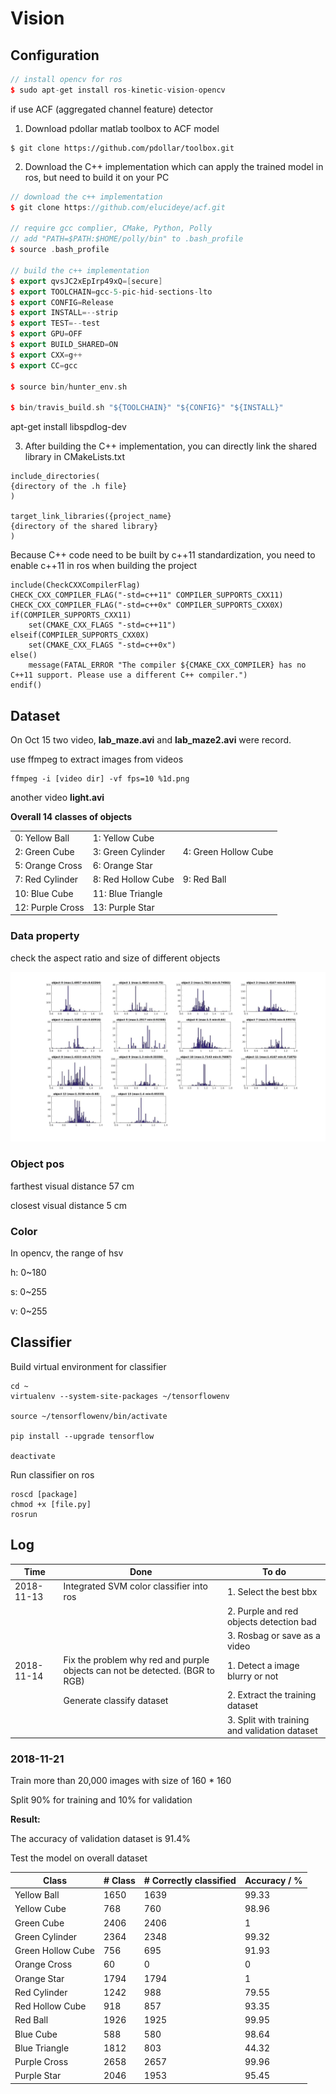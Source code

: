 # Vision

## Configuration

```c++
// install opencv for ros
$ sudo apt-get install ros-kinetic-vision-opencv
```

 if use ACF (aggregated channel feature) detector

1. Download pdollar matlab toolbox to ACF model

```
$ git clone https://github.com/pdollar/toolbox.git
```

2. Download the C++ implementation which can apply the trained model in ros, but need to build it on your PC

```c++
// download the c++ implementation
$ git clone https://github.com/elucideye/acf.git

// require gcc complier, CMake, Python, Polly
// add "PATH=$PATH:$HOME/polly/bin" to .bash_profile
$ source .bash_profile

// build the c++ implementation
$ export qvsJC2xEpIrp49xQ=[secure]
$ export TOOLCHAIN=gcc-5-pic-hid-sections-lto
$ export CONFIG=Release
$ export INSTALL=--strip
$ export TEST=--test
$ export GPU=OFF
$ export BUILD_SHARED=ON
$ export CXX=g++
$ export CC=gcc

$ source bin/hunter_env.sh

$ bin/travis_build.sh "${TOOLCHAIN}" "${CONFIG}" "${INSTALL}"
```

apt-get install libspdlog-dev


3. After building the C++ implementation, you can directly link the shared library in CMakeLists.txt

```
include_directories(
{directory of the .h file}
)

target_link_libraries({project_name}
{directory of the shared library}
)
```

Because C++ code need to be built by c++11 standardization, you need to enable c++11 in ros when building the project

```
include(CheckCXXCompilerFlag)
CHECK_CXX_COMPILER_FLAG("-std=c++11" COMPILER_SUPPORTS_CXX11)
CHECK_CXX_COMPILER_FLAG("-std=c++0x" COMPILER_SUPPORTS_CXX0X)
if(COMPILER_SUPPORTS_CXX11)
    set(CMAKE_CXX_FLAGS "-std=c++11")
elseif(COMPILER_SUPPORTS_CXX0X)
    set(CMAKE_CXX_FLAGS "-std=c++0x")
else()
    message(FATAL_ERROR "The compiler ${CMAKE_CXX_COMPILER} has no C++11 support. Please use a different C++ compiler.")
endif()
```



## Dataset

On Oct 15 two video, **lab_maze.avi** and **lab_maze2.avi** were record.

use ffmpeg to extract images from videos

```
ffmpeg -i [video dir] -vf fps=10 %1d.png
```

another video **light.avi**

**Overall 14 classes of objects**

|                  |                    |                      |
| ---------------- | ------------------ | -------------------- |
| 0: Yellow Ball   | 1: Yellow Cube     |                      |
| 2: Green Cube    | 3: Green Cylinder  | 4: Green Hollow Cube |
| 5: Orange Cross  | 6: Orange Star     |                      |
| 7: Red Cylinder  | 8: Red Hollow Cube | 9: Red Ball          |
| 10: Blue Cube    | 11: Blue Triangle  |                      |
| 12: Purple Cross | 13: Purple Star    |                      |



### Data property

check the aspect ratio and size of different objects

![aspect_ratio_all](doc/aspect_ratio_all.jpg)



### Object pos

farthest visual distance 57 cm 

closest visual distance 5 cm



### Color

In opencv, the range of hsv

h: 0~180

s: 0~255

v: 0~255

 

## Classifier

Build virtual environment for classifier

```
cd ~
virtualenv --system-site-packages ~/tensorflowenv

source ~/tensorflowenv/bin/activate

pip install --upgrade tensorflow

deactivate
```

Run classifier on ros

```
roscd [package]
chmod +x [file.py]
rosrun 
```





## Log

| Time       | Done                                                         | To do                                         |
| ---------- | ------------------------------------------------------------ | --------------------------------------------- |
| 2018-11-13 | Integrated SVM color classifier into ros                     | 1. Select the best bbx                        |
|            |                                                              | 2. Purple and red objects detection bad       |
|            |                                                              | 3. Rosbag or save as a video                  |
| 2018-11-14 | Fix the problem why red and purple objects can not be detected. (BGR to RGB) | 1. Detect a image blurry or not               |
|            | Generate classify dataset                                    | 2. Extract the training dataset               |
|            |                                                              | 3. Split with training and validation dataset |

### 2018-11-21

Train more than 20,000 images with size of 160 * 160 

Split 90% for training and 10% for validation

**Result:**

The accuracy of validation dataset is 91.4%

Test the model on overall dataset

| Class             | # Class | # Correctly classified | Accuracy / % |
| ----------------- | ------- | ---------------------- | ------------ |
| Yellow Ball       | 1650    | 1639                   | 99.33        |
| Yellow Cube       | 768     | 760                    | 98.96        |
| Green Cube        | 2406    | 2406                   | 1            |
| Green Cylinder    | 2364    | 2348                   | 99.32        |
| Green Hollow Cube | 756     | 695                    | 91.93        |
| Orange Cross      | 60      | 0                      | 0            |
| Orange Star       | 1794    | 1794                   | 1            |
| Red Cylinder      | 1242    | 988                    | 79.55        |
| Red Hollow Cube   | 918     | 857                    | 93.35        |
| Red Ball          | 1926    | 1925                   | 99.95        |
| Blue Cube         | 588     | 580                    | 98.64        |
| Blue Triangle     | 1812    | 803                    | 44.32        |
| Purple Cross      | 2658    | 2657                   | 99.96        |
| Purple Star       | 2046    | 1953                   | 95.45        |







 